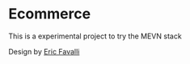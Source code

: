 # Ecommerce

This is a experimental project to try the MEVN stack

Design by [Eric Favalli](https://www.linkedin.com/in/erich-favalli/)
